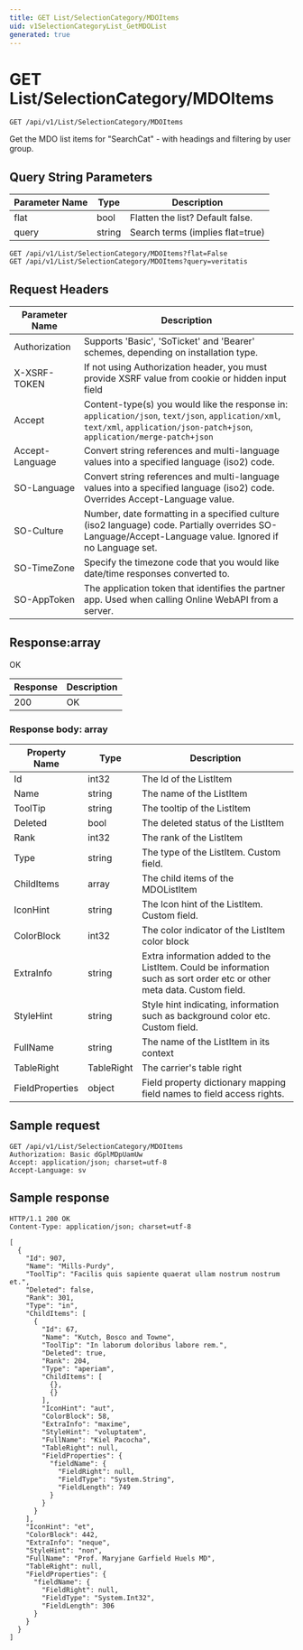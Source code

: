```yaml
---
title: GET List/SelectionCategory/MDOItems
uid: v1SelectionCategoryList_GetMDOList
generated: true
---
```


# GET List/SelectionCategory/MDOItems

```http
GET /api/v1/List/SelectionCategory/MDOItems
```

Get the MDO list items for "SearchCat" - with headings and filtering by user group.







## Query String Parameters

| Parameter Name | Type |  Description |
|----------------|------|--------------|
| flat | bool |  Flatten the list? Default false. |
| query | string |  Search terms (implies flat=true) |

```http
GET /api/v1/List/SelectionCategory/MDOItems?flat=False
GET /api/v1/List/SelectionCategory/MDOItems?query=veritatis
```


## Request Headers

| Parameter Name | Description |
|----------------|-------------|
| Authorization  | Supports 'Basic', 'SoTicket' and 'Bearer' schemes, depending on installation type. |
| X-XSRF-TOKEN   | If not using Authorization header, you must provide XSRF value from cookie or hidden input field |
| Accept         | Content-type(s) you would like the response in: `application/json`, `text/json`, `application/xml`, `text/xml`, `application/json-patch+json`, `application/merge-patch+json` |
| Accept-Language | Convert string references and multi-language values into a specified language (iso2) code. |
| SO-Language | Convert string references and multi-language values into a specified language (iso2) code. Overrides Accept-Language value. |
| SO-Culture | Number, date formatting in a specified culture (iso2 language) code. Partially overrides SO-Language/Accept-Language value. Ignored if no Language set. |
| SO-TimeZone | Specify the timezone code that you would like date/time responses converted to. |
| SO-AppToken | The application token that identifies the partner app. Used when calling Online WebAPI from a server. |


## Response:array

OK

| Response | Description |
|----------------|-------------|
| 200 | OK |

### Response body: array

| Property Name | Type |  Description |
|----------------|------|--------------|
| Id | int32 | The Id of the ListItem |
| Name | string | The name of the ListItem |
| ToolTip | string | The tooltip of the ListItem |
| Deleted | bool | The deleted status of the ListItem |
| Rank | int32 | The rank of the ListItem |
| Type | string | The type of the ListItem. Custom field. |
| ChildItems | array | The child items of the MDOListItem |
| IconHint | string | The Icon hint of the ListItem. Custom field. |
| ColorBlock | int32 | The color indicator of the ListItem color block |
| ExtraInfo | string | Extra information added to the ListItem. Could be information such as sort order etc or other meta data. Custom field. |
| StyleHint | string | Style hint indicating, information such as background color etc. Custom field. |
| FullName | string | The name of the ListItem in its context |
| TableRight | TableRight | The carrier's table right |
| FieldProperties | object | Field property dictionary mapping field names to field access rights. |

## Sample request

```http!
GET /api/v1/List/SelectionCategory/MDOItems
Authorization: Basic dGplMDpUamUw
Accept: application/json; charset=utf-8
Accept-Language: sv
```

## Sample response

```http_
HTTP/1.1 200 OK
Content-Type: application/json; charset=utf-8

[
  {
    "Id": 907,
    "Name": "Mills-Purdy",
    "ToolTip": "Facilis quis sapiente quaerat ullam nostrum nostrum et.",
    "Deleted": false,
    "Rank": 301,
    "Type": "in",
    "ChildItems": [
      {
        "Id": 67,
        "Name": "Kutch, Bosco and Towne",
        "ToolTip": "In laborum doloribus labore rem.",
        "Deleted": true,
        "Rank": 204,
        "Type": "aperiam",
        "ChildItems": [
          {},
          {}
        ],
        "IconHint": "aut",
        "ColorBlock": 58,
        "ExtraInfo": "maxime",
        "StyleHint": "voluptatem",
        "FullName": "Kiel Pacocha",
        "TableRight": null,
        "FieldProperties": {
          "fieldName": {
            "FieldRight": null,
            "FieldType": "System.String",
            "FieldLength": 749
          }
        }
      }
    ],
    "IconHint": "et",
    "ColorBlock": 442,
    "ExtraInfo": "neque",
    "StyleHint": "non",
    "FullName": "Prof. Maryjane Garfield Huels MD",
    "TableRight": null,
    "FieldProperties": {
      "fieldName": {
        "FieldRight": null,
        "FieldType": "System.Int32",
        "FieldLength": 306
      }
    }
  }
]
```